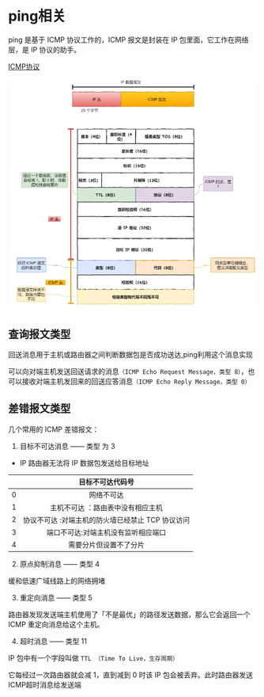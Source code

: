 # ping相关  

ping 是基于 ICMP 协议工作的，ICMP 报文是封装在 IP 包里面，它工作在网络层，是 IP 协议的助手。    

[ICMP协议](../IP/IP%E7%9B%B8%E5%85%B3%E5%8D%8F%E8%AE%AE.md)

![ICMP](./images/ICMP2.png)  


## 查询报文类型    

回送消息用于主机或路由器之间判断数据包是否成功送达,ping利用这个消息实现   

可以向对端主机发送回送请求的消息`（ICMP Echo Request Message，类型 8）`，也可以接收对端主机发回来的回送应答消息`（ICMP Echo Reply Message，类型 0）`


## 差错报文类型  

几个常用的 ICMP 差错报文：

1. 目标不可达消息 —— 类型 为 3  
  - IP 路由器无法将 IP 数据包发送给目标地址   

|  | 目标不可达代码号 |
| :----:| :----: |
| 0 | 网络不可达 |
| 1 | 主机不可达 ：路由表中没有相应主机|
| 2 | 协议不可达 :对端主机的防火墙已经禁止 TCP 协议访问|
| 3 | 端口不可达:对端主机没有监听相应端口|
| 4 | 需要分片但设置不了分片 |    


2. 原点抑制消息 —— 类型 4   

缓和低速广域线路上的网络拥堵


3. 重定向消息 —— 类型 5   

路由器发现发送端主机使用了「不是最优」的路径发送数据，那么它会返回一个 ICMP 重定向消息给这个主机。  


4. 超时消息 —— 类型 11   

IP 包中有一个字段叫做 `TTL （Time To Live，生存周期）`  

它每经过一次路由器就会减 1，直到减到 0 时该 IP 包会被丢弃。此时路由器发送ICMP超时消息给发送端


